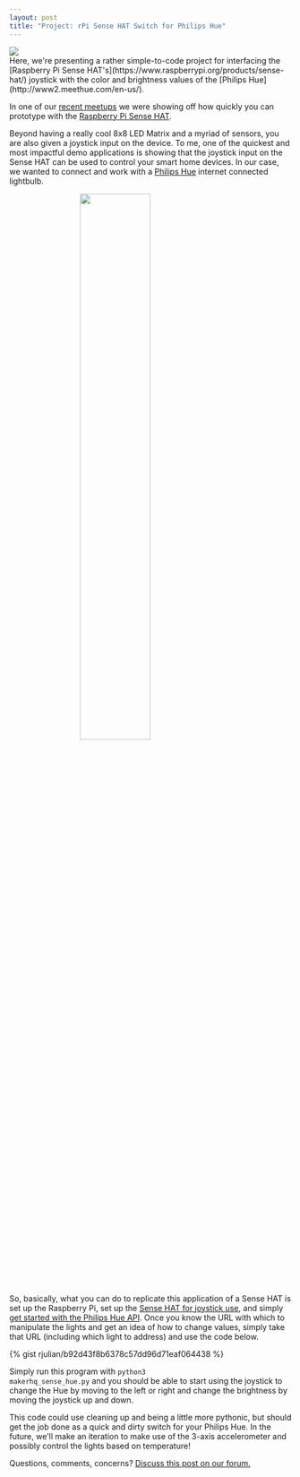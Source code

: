 ```yaml
---
layout: post
title: "Project: rPi Sense HAT Switch for Philips Hue"
---
```

<img src="{{ site.baseurl }}/images/light_switcher.gif" class="image" style="margin: 0 auto; display: block;">
Here, we're presenting a rather simple-to-code project for interfacing the [Raspberry Pi Sense HAT's](https://www.raspberrypi.org/products/sense-hat/) joystick with the color and brightness values of the [Philips Hue](http://www2.meethue.com/en-us/).

In one of our [recent meetups](http://www.meetup.com/Sacramento-Open-Hardware/events/231319343/) we were showing off how quickly you can prototype with the [Raspberry Pi Sense HAT](https://www.raspberrypi.org/products/sense-hat/).

Beyond having a really cool 8x8 LED Matrix and a myriad of sensors, you are also given a joystick input on the device. To me, one of the quickest and most impactful demo applications is showing that the joystick input on the Sense HAT can be used to control your smart home devices. In our case, we wanted to connect and work with a [Philips Hue](http://www2.meethue.com/en-us/) internet connected lightbulb.

<img src="{{ site.baseurl }}/images/pi_hue.jpg" class="image" style="margin: auto; width: 50%; display: block;">

So, basically, what you can do to replicate this application of a Sense HAT is set up the Raspberry Pi, set up the [Sense HAT for joystick use](https://www.raspberrypi.org/documentation/hardware/sense-hat/), and simply [get started with the Philips Hue API](http://www.developers.meethue.com/documentation/getting-started). Once you know the URL with which to manipulate the lights and get an idea of how to change values, simply take that URL (including which light to address) and use the code below.

{% gist rjulian/b92d43f8b6378c57dd96d71eaf064438 %}

Simply run this program with <code>python3 makerhq_sense_hue.py</code> and you should be able to start using the joystick to change the Hue by moving to the left or right and change the brightness by moving the joystick up and down. 

This code could use cleaning up and being a little more pythonic, but should get the job done as a quick and dirty switch for your Philips Hue. In the future, we'll make an iteration to make use of the 3-axis accelerometer and possibly control the lights based on temperature!

Questions, comments, concerns? <a href="http://community.makerhq.org/t/project-rpi-sense-hat-switch-for-philips-hue/">Discuss this post on our forum.</a>

<div id='discourse-comments'></div>

<script type="text/javascript">
  DiscourseEmbed = { discourseUrl: 'http://community.makerhq.org/',
                     topicId: 69 };

  (function() {
    var d = document.createElement('script'); d.type = 'text/javascript'; d.async = true;
    d.src = DiscourseEmbed.discourseUrl + 'javascripts/embed.js';
    (document.getElementsByTagName('head')[0] || document.getElementsByTagName('body')[0]).appendChild(d);
  })();
</script>
